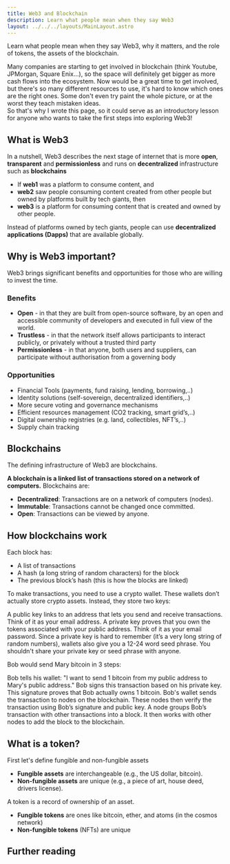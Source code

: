 ```yaml
---
title: Web3 and Blockchain
description: Learn what people mean when they say Web3
layout: ../../../layouts/MainLayout.astro
---
```


Learn what people mean when they say Web3, why it matters, and the role of tokens, the assets of the blockchain.

Many companies are starting to get involved in blockchain (think Youtube, JPMorgan, Square Enix...), so the space will definitely get bigger as more cash flows into the ecosystem.
Now would be a great time to get involved, but there's so many different resources to use, it's hard to know which ones are the right ones. Some don't even try paint the whole picture, or at the worst they teach mistaken ideas.  
So that's why I wrote this page, so it could serve as an introductory lesson for anyone who wants to take the first steps into exploring Web3!

## What is Web3

In a nutshell, Web3 describes the next stage of internet that is more **open**, **transparent** and **permissionless** and runs on **decentralized** infrastructure such as **blockchains**

- If **web1** was a platform to consume content, and 
- **web2** saw people consuming content created from other people but owned by platforms built by tech giants, then 
- **web3** is a platform for consuming content that is created and owned by other people.

Instead of platforms owned by tech giants, people can use **decentralized applications (Dapps)** that are available globally.

## Why is Web3 important?

Web3 brings significant benefits and opportunities for those who are willing to invest the time.

### Benefits
    
- **Open** - in that they are built from open-source software, by an open and accessible community of developers and executed in full view of the world.
- **Trustless** - in that the network itself allows participants to interact publicly, or privately without a trusted third party
- **Permissionless** - in that anyone, both users and suppliers, can participate without authorisation from a governing body

### Opportunities

- Financial Tools (payments, fund raising, lending, borrowing,..)
- Identity solutions (self-sovereign, decentralized identifiers,..)
- More secure voting and governance mechanisms
- Efficient resources management (CO2 tracking, smart grid’s,..)
- Digital ownership registries (e.g. land, collectibles, NFT’s,..)
- Supply chain tracking 

## Blockchains

The defining infrastructure of Web3 are blockchains.

**A blockchain is a linked list of transactions stored on a network of computers.**
Blockchains are:

- **Decentralized**: Transactions are on a network of computers (nodes).
- **Immutable**: Transactions cannot be changed once committed.
- **Open**: Transactions can be viewed by anyone. 

## How blockchains work
Each block has:

- A list of transactions
- A hash (a long string of random characters) for the block
- The previous block’s hash (this is how the blocks are linked)

To make transactions, you need to use a crypto wallet. These wallets don’t actually store crypto assets. Instead, they store two keys:

A public key links to an address that lets you send and receive transactions. Think of it as your email address.
A private key proves that you own the tokens associated with your public address. Think of it as your email password. Since a private key is hard to remember (it’s a very long string of random numbers), wallets also give you a 12-24 word seed phrase. You shouldn't share your private key or seed phrase with anyone.

Bob would send Mary bitcoin in 3 steps:

Bob tells his wallet: "I want to send 1 bitcoin from my public address to Mary's public address." Bob signs this transaction based on his private key. This signature proves that Bob actually owns 1 bitcoin.
Bob's wallet sends the transaction to nodes on the blockchain. These nodes then verify the transaction using Bob’s signature and public key.
A node groups Bob’s transaction with other transactions into a block. It then works with other nodes to add the block to the blockchain.

## What is a token?

First let's define fungible and non-fungible assets

- **Fungible assets** are interchangeable (e.g., the US dollar, bitcoin).
- **Non-fungible assets** are unique (e.g., a piece of art, house deed, drivers license).

A token is a record of ownership of an asset.

- **Fungible tokens** are ones like bitcoin, ether, and atoms (in the cosmos network)
- **Non-fungible tokens** (NFTs) are unique 

## Further reading